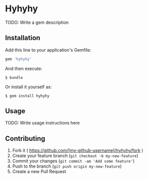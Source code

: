 # Hyhyhy

TODO: Write a gem description

## Installation

Add this line to your application's Gemfile:

```ruby
gem 'hyhyhy'
```

And then execute:

    $ bundle

Or install it yourself as:

    $ gem install hyhyhy

## Usage

TODO: Write usage instructions here

## Contributing

1. Fork it ( https://github.com/[my-github-username]/hyhyhy/fork )
2. Create your feature branch (`git checkout -b my-new-feature`)
3. Commit your changes (`git commit -am 'Add some feature'`)
4. Push to the branch (`git push origin my-new-feature`)
5. Create a new Pull Request
